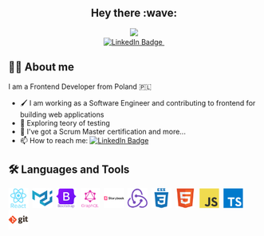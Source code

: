 <section align="center">
  <div id="hello">
    <h1>
      Hey there :wave:
    </h1>
  </div>
  
  <div id="header">
    <img src="https://media.giphy.com/media/L1R1tvI9svkIWwpVYr/giphy.gif" width="300px" />
  </div>
  
  <div id="badges">
    <a href="https://www.linkedin.com/in/ewelina-swietczak">
      <img src="https://img.shields.io/badge/LinkedIn-blue?style=for-the-badge&logo=linkedin&logoColor=white" alt="LinkedIn Badge" />
    </a>
    <img src="https://komarev.com/ghpvc/?username=Alenka131&style=for-the-badge&color=ff69b4" alt="" />
  </div>

  <div id="about-me" align="left">
    <h2>
      👩‍💻 About me
    </h1>
    I am a Frontend Developer from Poland 🇵🇱
    <ul>
      <li>
        🖌️ I am working as a Software Engineer and contributing to frontend for building web applications
      </li>
      <li>
        🧰 Exploring teory of testing
      </li>
      <li>
        🙈 I've got a Scrum Master certification and more...
      </li>
      <li>
        📫 How to reach me: 
        <a href="https://www.linkedin.com/in/ewelina-swietczak">
          <img src="https://img.shields.io/badge/LinkedIn-blue?style=flat&logo=linkedin&logoColor=white" alt="LinkedIn Badge" />
        </a>
      </li>
    </ul>
  </div>
</section>

<section id="technology">
  <h2>
    🛠️ Languages and Tools
  </h2>
  <div>
    <img src="https://github.com/devicons/devicon/blob/master/icons/react/react-original-wordmark.svg" title="React" alt="React" width="40" height="40" />&nbsp;
    <img src="https://github.com/devicons/devicon/blob/master/icons/materialui/materialui-original.svg" title="Material UI" alt="Material UI" width="40" height="40" />&nbsp;
    <img src="https://github.com/devicons/devicon/blob/master/icons/bootstrap/bootstrap-original-wordmark.svg" title="Bootstrap" alt="Bootstrap" width="40" height="40" />&nbsp;
    <img src="https://github.com/devicons/devicon/blob/master/icons/graphql/graphql-plain-wordmark.svg" title="GraphQL" alt="GraphQL" width="40" height="40" />&nbsp;
    <img src="https://github.com/devicons/devicon/blob/master/icons/storybook/storybook-original-wordmark.svg" title="Storybook" alt="Storybook" width="40" height="40" />&nbsp;
    <img src="https://github.com/devicons/devicon/blob/master/icons/redux/redux-original.svg" title="Redux" alt="Redux " width="40" height="40" />&nbsp;
    <img src="https://github.com/devicons/devicon/blob/master/icons/css3/css3-plain-wordmark.svg"  title="CSS3" alt="CSS" width="40" height="40" />&nbsp;
    <img src="https://github.com/devicons/devicon/blob/master/icons/html5/html5-original.svg" title="HTML5" alt="HTML" width="40" height="40" />&nbsp;
    <img src="https://github.com/devicons/devicon/blob/master/icons/javascript/javascript-original.svg" title="JavaScript" alt="JavaScript" width="40" height="40" />&nbsp;
    <img src="https://github.com/devicons/devicon/blob/master/icons/typescript/typescript-original.svg" title="TypeScript" alt="TypeScript" width="40" height="40" />&nbsp;
    <img src="https://github.com/devicons/devicon/blob/master/icons/git/git-original-wordmark.svg" title="Git" alt="Git" width="40" height="40" />
  </div>
</section>
